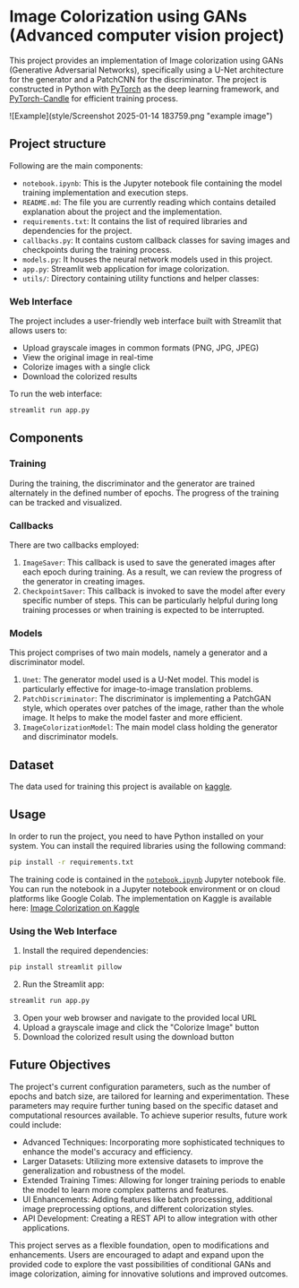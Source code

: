 # Image Colorization using GANs (Advanced computer vision project)

This project provides an implementation of Image colorization using GANs (Generative Adversarial Networks), specifically using a U-Net architecture 
for the generator and a PatchCNN for the discriminator. The project is constructed in Python with [PyTorch](https://pytorch.org/docs/stable/index.html) as the deep learning framework, and 
[PyTorch-Candle](https://github.com/paraglondhe098/pytorch-candle) for efficient training process.

![Example](style/Screenshot 2025-01-14 183759.png "example image")

## Project structure
Following are the main components:
- `notebook.ipynb`: This is the Jupyter notebook file containing the model training implementation and execution steps.
- `README.md`: The file you are currently reading which contains detailed explanation about the project and the implementation.
- `requirements.txt`: It contains the list of required libraries and dependencies for the project.
- `callbacks.py`: It contains custom callback classes for saving images and checkpoints during the training process.
- `models.py`: It houses the neural network models used in this project.
- `app.py`: Streamlit web application for image colorization.
- `utils/`: Directory containing utility functions and helper classes:

### Web Interface
The project includes a user-friendly web interface built with Streamlit that allows users to:
- Upload grayscale images in common formats (PNG, JPG, JPEG)
- View the original image in real-time
- Colorize images with a single click
- Download the colorized results

To run the web interface:
```bash
streamlit run app.py
```

## Components

### Training
During the training, the discriminator and the generator are trained alternately in the defined number of epochs. The progress of the training can be tracked and visualized.


### Callbacks
There are two callbacks employed:
1. `ImageSaver`: This callback is used to save the generated images after each epoch during training. As a result, we can review the progress of the generator in creating images.
2. `CheckpointSaver`: This callback is invoked to save the model after every specific number of steps. This can be particularly helpful during long training processes or when training is expected to be interrupted.

### Models
This project comprises of two main models, namely a generator and a discriminator model.
1. `Unet`: The generator model used is a U-Net model. This model is particularly effective for image-to-image translation problems.
2. `PatchDiscriminator`: The discriminator is implementing a PatchGAN style, which operates over patches of the image, rather than the whole image. It helps to make the model faster and more efficient.
3. `ImageColorizationModel`: The main model class holding the generator and discriminator models.

## Dataset
The data used for training this project is available on [kaggle](https://www.kaggle.com/datasets/paraglondhe/coco-01-40k).

## Usage
In order to run the project, you need to have Python installed on your system. You can install the required libraries using the following command:
```bash
pip install -r requirements.txt
```

The training code is contained in the [`notebook.ipynb`](notebook.ipynb) Jupyter notebook file. You can run the notebook in a Jupyter notebook environment or on cloud platforms like Google Colab.
The implementation on Kaggle is available here: [Image Colorization on Kaggle](https://www.kaggle.com/code/paraglondhe/image-colorization-unet-gan)

### Using the Web Interface
1. Install the required dependencies:
```bash
pip install streamlit pillow
```
2. Run the Streamlit app:
```bash
streamlit run app.py
```
3. Open your web browser and navigate to the provided local URL
4. Upload a grayscale image and click the "Colorize Image" button
5. Download the colorized result using the download button

## Future Objectives
The project's current configuration parameters, such as the number of epochs and batch size, are tailored for learning and experimentation.
These parameters may require further tuning based on the specific dataset and computational resources available. To achieve superior results, 
future work could include:

- Advanced Techniques: Incorporating more sophisticated techniques to enhance the model's accuracy and efficiency.
- Larger Datasets: Utilizing more extensive datasets to improve the generalization and robustness of the model.
- Extended Training Times: Allowing for longer training periods to enable the model to learn more complex patterns and features.
- UI Enhancements: Adding features like batch processing, additional image preprocessing options, and different colorization styles.
- API Development: Creating a REST API to allow integration with other applications.

This project serves as a flexible foundation, open to modifications and enhancements. Users are encouraged to adapt and expand upon the provided code to explore the vast possibilities of conditional GANs and image colorization, aiming for innovative solutions and improved outcomes.